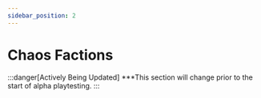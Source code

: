 ```yaml
---
sidebar_position: 2
---
```

# Chaos Factions

:::danger[Actively Being Updated]
***This section will change prior to the start of alpha playtesting.
:::